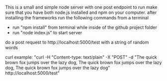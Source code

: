 This is a small and simple node server with one post endpoint
to run make sure that you have both node.js installed and npm on your computer.
after installing the frameworks run the following commands from a terminal

- run "npm install" from terminal while inside of the github project folder
- run "node index.js" to start server

do a post request to http://localhost:5000/test with a string of random words

curl example: "curl -H "Content-type: text/plain" -X "POST" -d "The quick brown fox jumps over the lazy dog, The quick brown fox jumps over the lazy dog, The quick brown fox jumps over the lazy dog" http://localhost:5000/test"